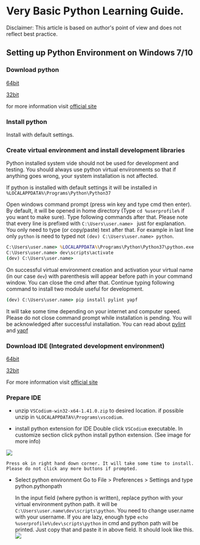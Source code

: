 # Very Basic Python Learning Guide.
Disclaimer: This article is based on author's point of view and does not reflect best practice.

## Setting up Python Environment on Windows 7/10

### Download python

[64bit](https://www.python.org/ftp/python/3.7.5/python-3.7.5-amd64.exe)

[32bit](https://www.python.org/ftp/python/3.7.5/python-3.7.5.exe)

for more information visit [official site](www.python.org/downloads)

### Install python
Install with default settings.

### Create virtual environment and install development libraries
Python installed system vide should not be used for development and testing. You should always use python virtual environments so that if anything goes wrong, your system installation is not affected.

If python is installed with default settings it will be installed in `%LOCALAPPDATA%\Programs\Python\Python37`

Open windows command prompt (press win key and type cmd then enter).
By default, it will be opened in home directory (Type `cd %userprofile%` if you want to make sure). Type following commands after that. Please note that every line is prefixed with `C:\Users\user.name> ` just for explanation. You only need to type (or copy/paste) text after that. For example in last line only `python` is need to typed not `(dev) C:\Users\user.name> python`.

```cmd
C:\Users\user.name> %LOCALAPPDATA%\Programs\Python\Python37\python.exe -venv dev
C:\Users\user.name> dev\scripts\activate
(dev) C:\Users\user.name>
```

On successful virtual environment creation and activation your virtual name (in our case `dev`) with parenthesis will appear before path in your command window. You can close the cmd after that. Continue typing following command to install two module useful for development.

```cmd
(dev) C:\Users\user.name> pip install pylint yapf
```

It will take some time depending on your internet and computer speed. Please do not close command prompt while installation is pending. You will be acknowledged after successful installation. You can read about [pylint](https://github.com/PyCQA/pylint) and [yapf](https://github.com/google/yapf)


### Download IDE (Integrated development environment)
[64bit](https://github.com/VSCodium/vscodium/releases/download/1.41.0/VSCodium-win32-x64-1.41.0.zip)

[32bit](https://github.com/VSCodium/vscodium/releases/download/1.41.0/VSCodium-win32-ia32-1.41.0.zip)

For more information visit [official site](https://vscodium.com/)


### Prepare IDE
- unzip `VSCodium-win32-x64-1.41.0.zip` to desired location. if possible unzip in `%LOCALAPPDATA%\Programs\vscodium`.

- install python extension for IDE
Double click `VSCodium` executable. In customize section click python install python extension. (See image for more info)
<img src="/src/img/vscodium_python.png">

    Press ok in right hand down corner. It will take some time to install. Please do not click any more buttons if prompted.

- Select python environment
    Go to File > Preferences > Settings and type python.pythonpath

    In the input field (where python is written), replace python with your virtual environment python path. it will be `C:\Users\user.name\dev\scripts\python`. You need to change user.name with your username. If you are lazy, enough type `echo %userprofile%\dev\scripts\python` in cmd and python path will be printed. Just copy that and paste it in above field. It should look like this.
    <img src="/src/img/vscodium_settings_pythonpath.png">
